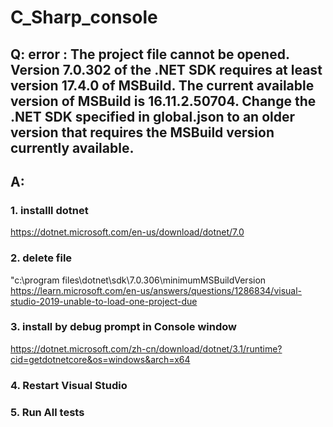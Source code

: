 # C_Sharp_console

## Q: error  : The project file cannot be opened. Version 7.0.302 of the .NET SDK requires at least version 17.4.0 of MSBuild. The current available version of MSBuild is 16.11.2.50704. Change the .NET SDK specified in global.json to an older version that requires the MSBuild version currently available.  
## A:  
### 1. installl dotnet  
https://dotnet.microsoft.com/en-us/download/dotnet/7.0  

### 2. delete file  
"c:\program files\dotnet\sdk\7.0.306\minimumMSBuildVersion  
https://learn.microsoft.com/en-us/answers/questions/1286834/visual-studio-2019-unable-to-load-one-project-due  

### 3. install by debug prompt in Console window  
https://dotnet.microsoft.com/zh-cn/download/dotnet/3.1/runtime?cid=getdotnetcore&os=windows&arch=x64  

### 4. Restart Visual Studio  

### 5. Run All tests  

